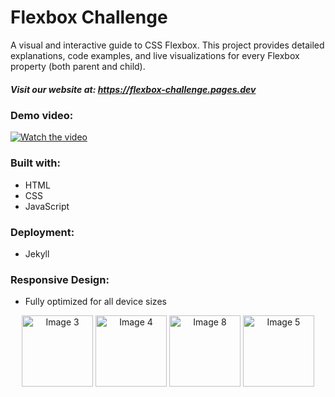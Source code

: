 # Flexbox Challenge

A visual and interactive guide to CSS Flexbox. This project provides detailed explanations, code examples, and live visualizations for every Flexbox property (both parent and child).

##### Visit our website at: https://flexbox-challenge.pages.dev

### Demo video:
[![Watch the video](https://img.youtube.com/vi/Pt87s7dPTAY/maxresdefault.jpg)](https://www.youtube.com/watch?v=Pt87s7dPTAY)

### Built with:
- HTML
- CSS
- JavaScript

### Deployment:
- Jekyll

### Responsive Design:
- Fully optimized for all device sizes

<p align="center">
  <img src="https://res.cloudinary.com/deztgvefu/image/upload/v1738771040/flexbox-challenege/IMG_5789_mykgdy.png" alt="Image 3" width="114">
  <img src="https://res.cloudinary.com/deztgvefu/image/upload/v1738771039/flexbox-challenege/IMG_5790_eequdd.png" alt="Image 4" width="114">
  <img src="https://res.cloudinary.com/deztgvefu/image/upload/v1738771039/flexbox-challenege/IMG_5792_bkhuvk.png" alt="Image 8" width="114">
  <img src="https://res.cloudinary.com/deztgvefu/image/upload/v1738771039/flexbox-challenege/IMG_5791_dib1aw.png" alt="Image 5" width="114">
</p>


